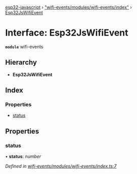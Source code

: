 [esp32-javascript](../README.md) › ["wifi-events/modules/wifi-events/index"](../modules/_wifi_events_modules_wifi_events_index_.md) › [Esp32JsWifiEvent](_wifi_events_modules_wifi_events_index_.esp32jswifievent.md)

# Interface: Esp32JsWifiEvent

**`module`** wifi-events

## Hierarchy

* **Esp32JsWifiEvent**

## Index

### Properties

* [status](_wifi_events_modules_wifi_events_index_.esp32jswifievent.md#status)

## Properties

###  status

• **status**: *number*

*Defined in [wifi-events/modules/wifi-events/index.ts:7](https://github.com/marcelkottmann/esp32-javascript/blob/801e1cb/components/wifi-events/modules/wifi-events/index.ts#L7)*
